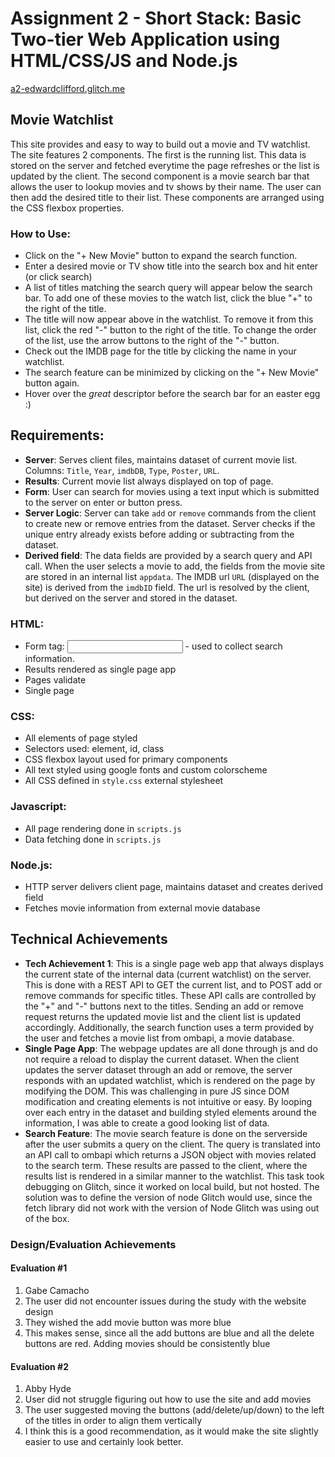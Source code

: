 Assignment 2 - Short Stack: Basic Two-tier Web Application using HTML/CSS/JS and Node.js  
===

[a2-edwardclifford.glitch.me](a2-edwardclifford.glitch.me)

## Movie Watchlist
This site provides and easy to way to build out a movie and TV watchlist. The site features 2 components. The first is the running list. This data is stored on the server and fetched everytime the page refreshes or the list is updated by the client. The second component is a movie search bar that allows the user to lookup movies and tv shows by their name. The user can then add the desired title to their list. These components are arranged using the CSS flexbox properties.

### How to Use:
- Click on the "+ New Movie" button to expand the search function.
- Enter a desired movie or TV show title into the search box and hit enter (or click search)
- A list of titles matching the search query will appear below the search bar. To add one of these movies to the watch list, click the blue "+" to the right of the title.
- The title will now appear above in the watchlist. To remove it from this list, click the red "-" button to the right of the title. To change the order of the list, use the arrow buttons to the right of the "-" button.
- Check out the IMDB page for the title by clicking the name in your watchlist.
- The search feature can be minimized by clicking on the "+ New Movie" button again.
- Hover over the *great* descriptor before the search bar for an easter egg :)

## Requirements:
- **Server**: Serves client files, maintains dataset of current movie list. Columns: `Title`, `Year`, `imdbDB`, `Type`, `Poster`, `URL`.
- **Results**: Current movie list always displayed on top of page.
- **Form**: User can search for movies using a text input which is submitted to the server on enter or button press.
- **Server Logic**: Server can take `add` or `remove` commands from the client to create new or remove entries from the dataset. Server checks if the unique entry already exists before adding or subtracting from the dataset.
- **Derived field**: The data fields are provided by a search query and API call. When the user selects a movie to add, the fields from the movie site are stored in an internal list `appdata`. The IMDB url `URL` (displayed on the site) is derived from the `imdbID` field. The url is resolved by the client, but derived on the server and stored in the dataset.

### HTML:
- Form tag: <input> - used to collect search information.
- Results rendered as single page app
- Pages validate
- Single page

### CSS:
- All elements of page styled
- Selectors used: element, id, class
- CSS flexbox layout used for primary components
- All text styled using google fonts and custom colorscheme
- All CSS defined in `style.css` external stylesheet

### Javascript:
- All page rendering done in `scripts.js`
- Data fetching done in `scripts.js`

### Node.js:
- HTTP server delivers client page, maintains dataset and creates derived field
- Fetches movie information from external movie database

## Technical Achievements
- **Tech Achievement 1**: This is a single page web app that always displays the current state of the internal data (current watchlist) on the server. This is done with a REST API to GET the current list, and to POST add or remove commands for specific titles. These API calls are controlled by the "+" and "-" buttons next to the titles. Sending an add or remove request returns the updated movie list and the client list is updated accordingly. Additionally, the search function uses a term provided by the user and fetches a movie list from ombapi, a movie database.
- **Single Page App**: The webpage updates are all done through js and do not require a reload to display the current dataset. When the client updates the server dataset through an add or remove, the server responds with an updated watchlist, which is rendered on the page by modifying the DOM. This was challenging in pure JS since DOM modification and creating elements is not intuitive or easy. By looping over each entry in the dataset and building styled elements around the information, I was able to create a good looking list of data.
- **Search Feature**: The movie search feature is done on the serverside after the user submits a query on the client. The query is translated into an API call to ombapi which returns a JSON object with movies related to the search term. These results are passed to the client, where the results list is rendered in a similar manner to the watchlist. This task took debugging on Glitch, since it worked on local build, but not hosted. The solution was to define the version of node Glitch would use, since the fetch library did not work with the version of Node Glitch was using out of the box.

### Design/Evaluation Achievements

#### Evaluation #1
1. Gabe Camacho
2. The user did not encounter issues during the study with the website design
3. They wished the add movie button was more blue
4. This makes sense, since all the add buttons are blue and all the delete buttons are red. Adding movies should be consistently blue

#### Evaluation #2
1. Abby Hyde
2. User did not struggle figuring out how to use the site and add movies
3. The user suggested moving the buttons (add/delete/up/down) to the left of the titles in order to align them vertically
4. I think this is a good recommendation, as it would make the site slightly easier to use and certainly look better.
